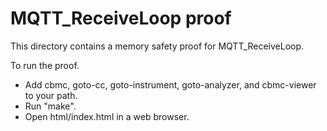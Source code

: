 MQTT_ReceiveLoop proof
==============

This directory contains a memory safety proof for MQTT_ReceiveLoop.

To run the proof.
* Add cbmc, goto-cc, goto-instrument, goto-analyzer, and cbmc-viewer
  to your path.
* Run "make".
* Open html/index.html in a web browser.
